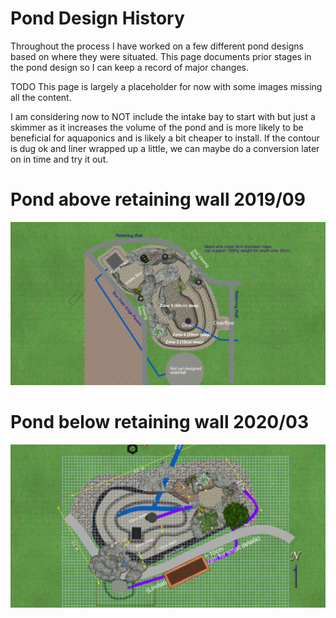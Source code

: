 # Pond Design History

Throughout the process I have worked on a few different pond designs based on where they were situated. This page documents prior stages in the pond design so I can keep a record of major changes.

TODO This page is largely a placeholder for now with some images missing all the content.

I am considering now to NOT include the intake bay to start with but just a skimmer as it increases the volume of the pond and is more likely to be beneficial for aquaponics and is likely a bit cheaper to install. If the contour is dug ok and liner wrapped up a little, we can maybe do a conversion later on in time and try it out.


# Pond above retaining wall 2019/09

![version_1.topdown.png](version_1/topdown.png)


# Pond below retaining wall 2020/03

![version_2.topdown.png](version_2/topdown.png)

